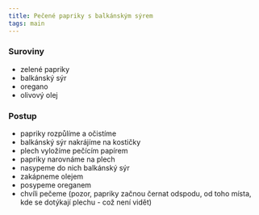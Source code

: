 ```yaml
---
title: Pečené papriky s balkánským sýrem
tags: main
---
```


### Suroviny
- zelené papriky
- balkánský sýr
- oregano
- olivový olej

### Postup
- papriky rozpůlíme a očistíme
- balkánský sýr nakrájíme na kostičky
- plech vyložíme pečícím papírem
- papriky narovnáme na plech
- nasypeme do nich balkánský sýr
- zakápneme olejem
- posypeme oreganem
- chvíli pečeme (pozor, papriky začnou černat odspodu, od toho místa, kde se dotýkají plechu - což není vidět)
